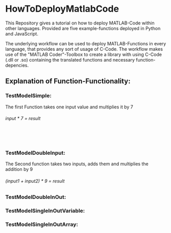 # HowToDeployMatlabCode
This Repository gives a tutorial on how to deploy MATLAB-Code within other languages.
Provided are five example-functions deployed in Python and JavaScript.

The underlying workflow can be used to deploy MATLAB-Functions in every language, that provides any sort of usage of C-Code.
The workflow makes use of the "MATLAB Coder"-Toolbox to create a library with using C-Code (.dll or .so) containing the translated functions and necessary function-depencies.



## Explanation of Function-Functionality:

### TestModelSimple:
The first Function takes one input value and multiplies it by 7
###### input * 7 = result  
<br><br>

### TestModelDoubleInput:
The Second function takes two inputs, adds them and multiplies the addition by 9
###### (input1 + input2) * 9 = result


### TestModelDoubleInOut:


### TestModelSingleInOutVariable:


### TestModelSingleInOutArray:

